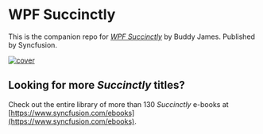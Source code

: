 # WPF Succinctly

This is the companion repo for [*WPF Succinctly*](https://www.syncfusion.com/ebooks/wpf_succinctly) by Buddy James. Published by Syncfusion.

[![cover](https://github.com/SyncfusionSuccinctlyE-Books/WPF-Succinctly/blob/master/cover.png)](https://www.syncfusion.com/ebooks/wpf_succinctly)

## Looking for more _Succinctly_ titles?

Check out the entire library of more than 130 _Succinctly_ e-books at [https://www.syncfusion.com/ebooks](https://www.syncfusion.com/ebooks).
